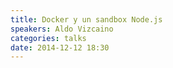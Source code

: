 ```yaml
---
title: Docker y un sandbox Node.js
speakers: Aldo Vizcaino
categories: talks
date: 2014-12-12 18:30
---
```



